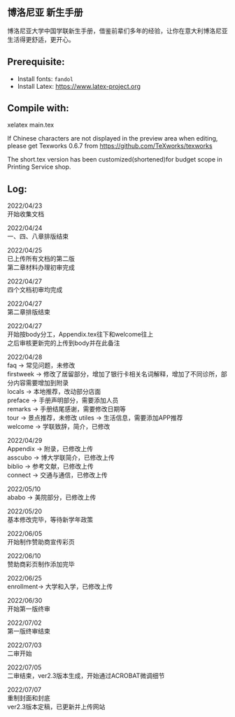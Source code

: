 ## 博洛尼亚 新生手册

博洛尼亚大学中国学联新生手册，借鉴前辈们多年的经验，让你在意大利博洛尼亚生活得更舒适，更开心。

## Prerequisite:
- Install fonts: ```fandol```
- Install Latex: https://www.latex-project.org

## Compile with:

xelatex main.tex

If Chinese characters are not displayed in the preview area when editing,  please get Texworks 0.6.7 from https://github.com/TeXworks/texworks   
  
The short.tex version has been customized(shortened)for budget scope in Printing Service shop.

## Log:

2022/04/23  
开始收集文档  

2022/04/24  
一、四、八章排版结束  

2022/04/25  
已上传所有文档的第二版  
第二章材料办理初审完成  

2022/04/27  
四个文档初审均完成  

2022/04/27  
第二章排版结束  

2022/04/27  
开始按body分工，Appendix.tex往下和welcome往上  
之后审核更新完的上传到body并在此备注  

2022/04/28  
faq       ->  常见问题，未修改  
firstweek ->  修改了居留部分，增加了银行卡相关名词解释，增加了不同诊所，部分内容需要增加到附录  
locals    ->  本地推荐，改动部分店面  
preface   ->  手册声明部分，需要添加人员  
remarks   ->  手册结尾感谢，需要修改日期等  
tour      ->  景点推荐，未修改 
utiles    ->  生活信息，需要添加APP推荐  
welcome   ->  学联致辞，简介，已修改 

2022/04/29  
Appendix  ->  附录，已修改上传   
asscubo   ->  博大学联简介，已修改上传   
biblio    ->  参考文献，已修改上传   
connect   ->  交通与通信，已修改上传   

2022/05/10  
ababo     ->  美院部分，已修改上传  
  
2022/05/20  
基本修改完毕，等待新学年政策
  
2022/06/05  
开始制作赞助商宣传彩页  
  
2022/06/10  
赞助商彩页制作添加完毕  
  
2022/06/25  
enrollment->  大学和入学，已修改上传  
  
2022/06/30  
开始第一版终审  
  
2022/07/02  
第一版终审结束  
  
2022/07/03  
二审开始  
  
2022/07/05  
二审结束，ver2.3版本生成，开始通过ACROBAT微调细节  
  
2022/07/07  
重制封面和封底  
ver2.3版本定稿，已更新并上传网站  


